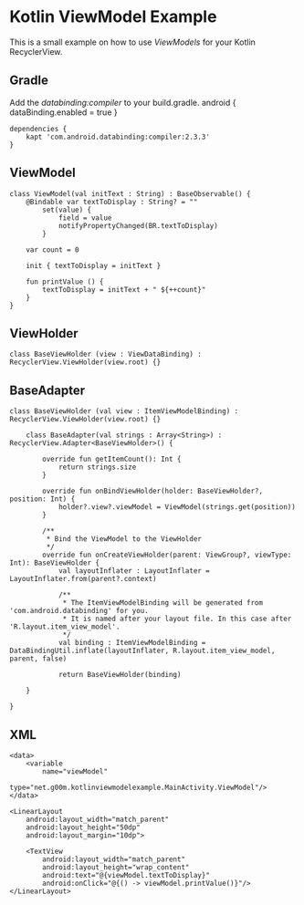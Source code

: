 # Kotlin ViewModel Example
This is a small example on how to use *ViewModels* for your Kotlin RecyclerView.

## Gradle
Add the *databinding:compiler* to your build.gradle.
	android { 
	    dataBinding.enabled = true 
	}
	
	dependencies {
	    kapt 'com.android.databinding:compiler:2.3.3'
	}

## ViewModel
	class ViewModel(val initText : String) : BaseObservable() {
	    @Bindable var textToDisplay : String? = ""
	        set(value) {
	            field = value
	            notifyPropertyChanged(BR.textToDisplay)
	        }
	
	    var count = 0
	
	    init { textToDisplay = initText }
	
	    fun printValue () {
	        textToDisplay = initText + " ${++count}"
	    }
	}

## ViewHolder
	class BaseViewHolder (view : ViewDataBinding) : RecyclerView.ViewHolder(view.root) {}

## BaseAdapter
	class BaseViewHolder (val view : ItemViewModelBinding) : RecyclerView.ViewHolder(view.root) {}
	
	    class BaseAdapter(val strings : Array<String>) : RecyclerView.Adapter<BaseViewHolder>() {
	
	        override fun getItemCount(): Int {
	            return strings.size
	        }
	
	        override fun onBindViewHolder(holder: BaseViewHolder?, position: Int) {
	            holder?.view?.viewModel = ViewModel(strings.get(position))
	        }
	
	        /**
	         * Bind the ViewModel to the ViewHolder
	         */
	        override fun onCreateViewHolder(parent: ViewGroup?, viewType: Int): BaseViewHolder {
	            val layoutInflater : LayoutInflater = LayoutInflater.from(parent?.context)
	
	            /**
	             * The ItemViewModelBinding will be generated from 'com.android.databinding' for you.
	             * It is named after your layout file. In this case after 'R.layout.item_view_model'.
	             */
	            val binding : ItemViewModelBinding = DataBindingUtil.inflate(layoutInflater, R.layout.item_view_model, parent, false)
	
	            return BaseViewHolder(binding)
	
	    }
	
	}

## XML
	<data>
	    <variable
	        name="viewModel"
	        type="net.g00m.kotlinviewmodelexample.MainActivity.ViewModel"/>
	</data>
	
	<LinearLayout
	    android:layout_width="match_parent"
	    android:layout_height="50dp"
	    android:layout_margin="10dp">
	
	    <TextView
	        android:layout_width="match_parent"
	        android:layout_height="wrap_content"
	        android:text="@{viewModel.textToDisplay}"
	        android:onClick="@{() -> viewModel.printValue()}"/>
	</LinearLayout>